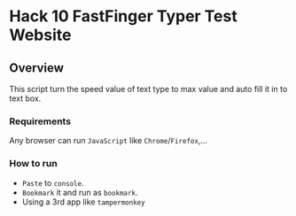 # Hack 10 FastFinger Typer Test Website

## Overview
This script turn the speed value of text type to max value and auto fill it in to text box.

### Requirements

Any browser can run `JavaScript` like `Chrome`/`Firefox`,...

### How to run

- `Paste` to `console`.
- `Bookmark` it and run as `bookmark`.
- Using a 3rd app like `tampermonkey`

